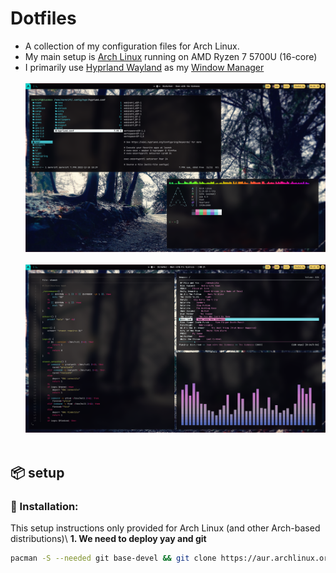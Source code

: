 # Dotfiles
- A collection of my configuration files for Arch Linux.
- My main setup is [Arch Linux](https://wiki.archlinux.org/title/Arch_Linux) running on AMD Ryzen 7 5700U (16-core)
- I primarily use [Hyprland Wayland](https://github.com/hyprwm/Hyprland) as my [Window Manager](https://wiki.archlinux.org/title/window_manager)
<br></br>
![Hyprland](screenshot/hyprland.png "hyprland")
<br></br>
![Hyprland-1](screenshot/hyprland1.png "hyprland")
<br></br>
## 📦 setup
### 💾 Installation:
This setup instructions only provided for Arch Linux (and other Arch-based distributions)\ 
<b>1. We need to deploy yay and git</b>

```sh
pacman -S --needed git base-devel && git clone https://aur.archlinux.org/yay.git /tmp/yay && cd yay && makepkg -si
```
